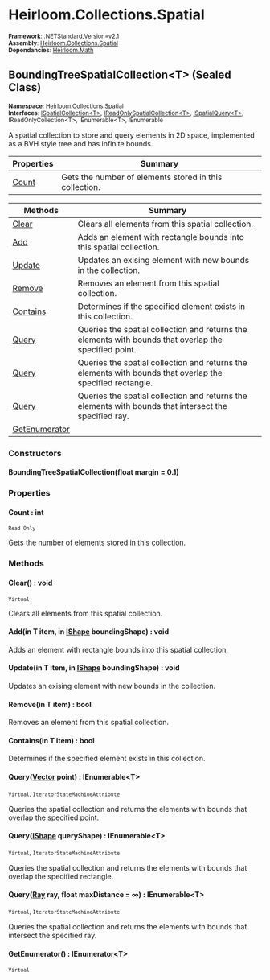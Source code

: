 # Heirloom.Collections.Spatial

<small>**Framework**: .NETStandard,Version=v2.1</small>  
<small>**Assembly**: [Heirloom.Collections.Spatial](../Heirloom.Collections.Spatial/Heirloom.Collections.Spatial.md)</small>  
<small>**Dependancies**: [Heirloom.Math](../Heirloom.Math/Heirloom.Math.md)</small>  

## BoundingTreeSpatialCollection\<T> (Sealed Class)
<small>**Namespace**: Heirloom.Collections.Spatial</sub></small>  
<small>**Interfaces**: [ISpatialCollection\<T>](Heirloom.Collections.Spatial.ISpatialCollection[T].md), [IReadOnlySpatialCollection\<T>](Heirloom.Collections.Spatial.IReadOnlySpatialCollection[T].md), [ISpatialQuery\<T>](Heirloom.Collections.Spatial.ISpatialQuery[T].md), IReadOnlyCollection\<T>, IEnumerable\<T>, IEnumerable</small>  

A spatial collection to store and query elements in 2D space, implemented as a BVH style tree and has infinite bounds.

| Properties            | Summary                                                |
|-----------------------|--------------------------------------------------------|
| [Count](#COU73CA0BBB) | Gets the number of elements stored in this collection. |

| Methods                       | Summary                                                                                                   |
|-------------------------------|-----------------------------------------------------------------------------------------------------------|
| [Clear](#CLE4538C554)         | Clears all elements from this spatial collection.                                                         |
| [Add](#ADD873258A8)           | Adds an element with rectangle bounds into this spatial collection.                                       |
| [Update](#UPDC8E3D6DE)        | Updates an exising element with new bounds in the collection.                                             |
| [Remove](#REM1E1AE509)        | Removes an element from this spatial collection.                                                          |
| [Contains](#CONC6E9849A)      | Determines if the specified element exists in this collection.                                            |
| [Query](#QUEF49A009C)         | Queries the spatial collection and returns the elements with bounds that overlap the specified point.     |
| [Query](#QUEA1C7943F)         | Queries the spatial collection and returns the elements with bounds that overlap the specified rectangle. |
| [Query](#QUEC52C85A8)         | Queries the spatial collection and returns the elements with bounds that intersect the specified ray.     |
| [GetEnumerator](#GETDDD17E2E) |                                                                                                           |

### Constructors

#### BoundingTreeSpatialCollection(float margin = 0.1)

### Properties

#### <a name="COU73CA0BBB"></a>Count : int

<small>`Read Only`</small>

Gets the number of elements stored in this collection.

### Methods

#### <a name="CLE4538C554"></a>Clear() : void
<small>`Virtual`</small>

Clears all elements from this spatial collection.

#### <a name="ADD873258A8"></a>Add(in T item, in [IShape](../Heirloom.Math/Heirloom.Math.IShape.md) boundingShape) : void

Adds an element with rectangle bounds into this spatial collection.


#### <a name="UPDC8E3D6DE"></a>Update(in T item, in [IShape](../Heirloom.Math/Heirloom.Math.IShape.md) boundingShape) : void

Updates an exising element with new bounds in the collection.


#### <a name="REM1E1AE509"></a>Remove(in T item) : bool

Removes an element from this spatial collection.


#### <a name="CONC6E9849A"></a>Contains(in T item) : bool

Determines if the specified element exists in this collection.


#### <a name="QUEF49A009C"></a>Query([Vector](../Heirloom.Math/Heirloom.Math.Vector.md) point) : IEnumerable\<T>
<small>`Virtual`, `IteratorStateMachineAttribute`</small>

Queries the spatial collection and returns the elements with bounds that overlap the specified point.


#### <a name="QUEA1C7943F"></a>Query([IShape](../Heirloom.Math/Heirloom.Math.IShape.md) queryShape) : IEnumerable\<T>
<small>`Virtual`, `IteratorStateMachineAttribute`</small>

Queries the spatial collection and returns the elements with bounds that overlap the specified rectangle.


#### <a name="QUEC52C85A8"></a>Query([Ray](../Heirloom.Math/Heirloom.Math.Ray.md) ray, float maxDistance = ∞) : IEnumerable\<T>
<small>`Virtual`, `IteratorStateMachineAttribute`</small>

Queries the spatial collection and returns the elements with bounds that intersect the specified ray.


#### <a name="GETDDD17E2E"></a>GetEnumerator() : IEnumerator\<T>
<small>`Virtual`</small>

